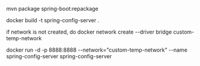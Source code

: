 mvn package spring-boot:repackage

docker build -t spring-config-server .

if network is not created, do docker network create --driver bridge custom-temp-network

docker run -d -p 8888:8888 --network="custom-temp-network" --name spring-config-server spring-config-server 

